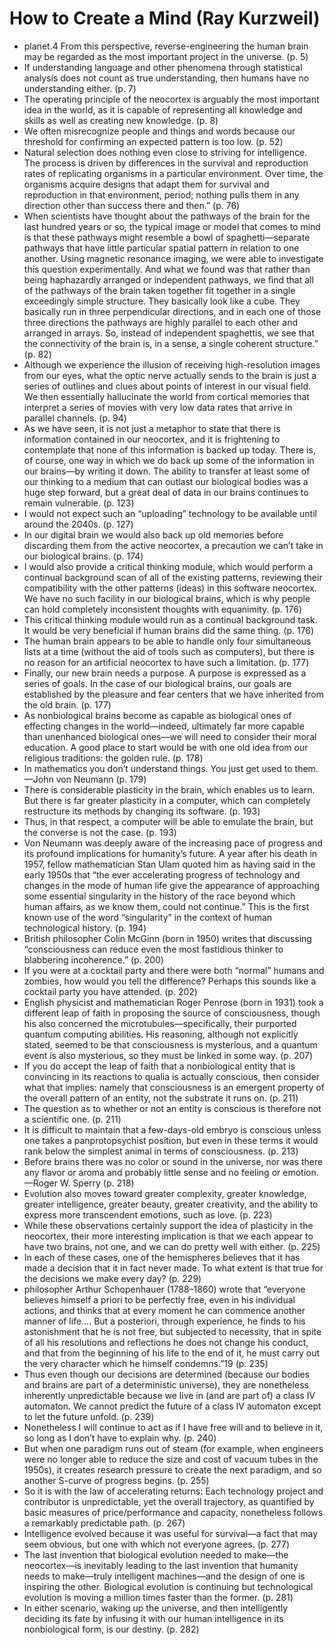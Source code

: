 # How to Create a Mind (Ray Kurzweil)
* planet.4 From this perspective, reverse-engineering the human brain may be regarded as the most important project in the universe. (p. 5)
* If understanding language and other phenomena through statistical analysis does not count as true understanding, then humans have no understanding either. (p. 7)
* The operating principle of the neocortex is arguably the most important idea in the world, as it is capable of representing all knowledge and skills as well as creating new knowledge. (p. 8)
* We often misrecognize people and things and words because our threshold for confirming an expected pattern is too low. (p. 52)
* Natural selection does nothing even close to striving for intelligence. The process is driven by differences in the survival and reproduction rates of replicating organisms in a particular environment. Over time, the organisms acquire designs that adapt them for survival and reproduction in that environment, period; nothing pulls them in any direction other than success there and then.” (p. 76)
* When scientists have thought about the pathways of the brain for the last hundred years or so, the typical image or model that comes to mind is that these pathways might resemble a bowl of spaghetti—separate pathways that have little particular spatial pattern in relation to one another. Using magnetic resonance imaging, we were able to investigate this question experimentally. And what we found was that rather than being haphazardly arranged or independent pathways, we find that all of the pathways of the brain taken together fit together in a single exceedingly simple structure. They basically look like a cube. They basically run in three perpendicular directions, and in each one of those three directions the pathways are highly parallel to each other and arranged in arrays. So, instead of independent spaghettis, we see that the connectivity of the brain is, in a sense, a single coherent structure.” (p. 82)
* Although we experience the illusion of receiving high-resolution images from our eyes, what the optic nerve actually sends to the brain is just a series of outlines and clues about points of interest in our visual field. We then essentially hallucinate the world from cortical memories that interpret a series of movies with very low data rates that arrive in parallel channels. (p. 94)
* As we have seen, it is not just a metaphor to state that there is information contained in our neocortex, and it is frightening to contemplate that none of this information is backed up today. There is, of course, one way in which we do back up some of the information in our brains—by writing it down. The ability to transfer at least some of our thinking to a medium that can outlast our biological bodies was a huge step forward, but a great deal of data in our brains continues to remain vulnerable. (p. 123)
* I would not expect such an “uploading” technology to be available until around the 2040s. (p. 127)
* In our digital brain we would also back up old memories before discarding them from the active neocortex, a precaution we can’t take in our biological brains. (p. 174)
* I would also provide a critical thinking module, which would perform a continual background scan of all of the existing patterns, reviewing their compatibility with the other patterns (ideas) in this software neocortex. We have no such facility in our biological brains, which is why people can hold completely inconsistent thoughts with equanimity. (p. 176)
* This critical thinking module would run as a continual background task. It would be very beneficial if human brains did the same thing. (p. 176)
* The human brain appears to be able to handle only four simultaneous lists at a time (without the aid of tools such as computers), but there is no reason for an artificial neocortex to have such a limitation. (p. 177)
* Finally, our new brain needs a purpose. A purpose is expressed as a series of goals. In the case of our biological brains, our goals are established by the pleasure and fear centers that we have inherited from the old brain. (p. 177)
* As nonbiological brains become as capable as biological ones of effecting changes in the world—indeed, ultimately far more capable than unenhanced biological ones—we will need to consider their moral education. A good place to start would be with one old idea from our religious traditions: the golden rule. (p. 178)
* In mathematics you don’t understand things. You just get used to them. —John von Neumann (p. 179)
* There is considerable plasticity in the brain, which enables us to learn. But there is far greater plasticity in a computer, which can completely restructure its methods by changing its software. (p. 193)
* Thus, in that respect, a computer will be able to emulate the brain, but the converse is not the case. (p. 193)
* Von Neumann was deeply aware of the increasing pace of progress and its profound implications for humanity’s future. A year after his death in 1957, fellow mathematician Stan Ulam quoted him as having said in the early 1950s that “the ever accelerating progress of technology and changes in the mode of human life give the appearance of approaching some essential singularity in the history of the race beyond which human affairs, as we know them, could not continue.” This is the first known use of the word “singularity” in the context of human technological history. (p. 194)
* British philosopher Colin McGinn (born in 1950) writes that discussing “consciousness can reduce even the most fastidious thinker to blabbering incoherence.” (p. 200)
* If you were at a cocktail party and there were both “normal” humans and zombies, how would you tell the difference? Perhaps this sounds like a cocktail party you have attended. (p. 202)
* English physicist and mathematician Roger Penrose (born in 1931) took a different leap of faith in proposing the source of consciousness, though his also concerned the microtubules—specifically, their purported quantum computing abilities. His reasoning, although not explicitly stated, seemed to be that consciousness is mysterious, and a quantum event is also mysterious, so they must be linked in some way. (p. 207)
* If you do accept the leap of faith that a nonbiological entity that is convincing in its reactions to qualia is actually conscious, then consider what that implies: namely that consciousness is an emergent property of the overall pattern of an entity, not the substrate it runs on. (p. 211)
* The question as to whether or not an entity is conscious is therefore not a scientific one. (p. 211)
* It is difficult to maintain that a few-days-old embryo is conscious unless one takes a panprotopsychist position, but even in these terms it would rank below the simplest animal in terms of consciousness. (p. 213)
* Before brains there was no color or sound in the universe, nor was there any flavor or aroma and probably little sense and no feeling or emotion. —Roger W. Sperry (p. 218)
* Evolution also moves toward greater complexity, greater knowledge, greater intelligence, greater beauty, greater creativity, and the ability to express more transcendent emotions, such as love. (p. 223)
* While these observations certainly support the idea of plasticity in the neocortex, their more interesting implication is that we each appear to have two brains, not one, and we can do pretty well with either. (p. 225)
* In each of these cases, one of the hemispheres believes that it has made a decision that it in fact never made. To what extent is that true for the decisions we make every day? (p. 229)
* philosopher Arthur Schopenhauer (1788–1860) wrote that “everyone believes himself a priori to be perfectly free, even in his individual actions, and thinks that at every moment he can commence another manner of life…. But a posteriori, through experience, he finds to his astonishment that he is not free, but subjected to necessity, that in spite of all his resolutions and reflections he does not change his conduct, and that from the beginning of his life to the end of it, he must carry out the very character which he himself condemns.”19 (p. 235)
* Thus even though our decisions are determined (because our bodies and brains are part of a deterministic universe), they are nonetheless inherently unpredictable because we live in (and are part of) a class IV automaton. We cannot predict the future of a class IV automaton except to let the future unfold. (p. 239)
* Nonetheless I will continue to act as if I have free will and to believe in it, so long as I don’t have to explain why. (p. 240)
* But when one paradigm runs out of steam (for example, when engineers were no longer able to reduce the size and cost of vacuum tubes in the 1950s), it creates research pressure to create the next paradigm, and so another S-curve of progress begins. (p. 255)
* So it is with the law of accelerating returns: Each technology project and contributor is unpredictable, yet the overall trajectory, as quantified by basic measures of price/performance and capacity, nonetheless follows a remarkably predictable path. (p. 267)
* Intelligence evolved because it was useful for survival—a fact that may seem obvious, but one with which not everyone agrees. (p. 277)
* The last invention that biological evolution needed to make—the neocortex—is inevitably leading to the last invention that humanity needs to make—truly intelligent machines—and the design of one is inspiring the other. Biological evolution is continuing but technological evolution is moving a million times faster than the former. (p. 281)
* In either scenario, waking up the universe, and then intelligently deciding its fate by infusing it with our human intelligence in its nonbiological form, is our destiny. (p. 282)